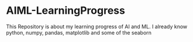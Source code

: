 # AIML-LearningProgress
This Repository is about my learning progress of AI and ML. I already know python, numpy, pandas, matplotlib and some of the seaborn
